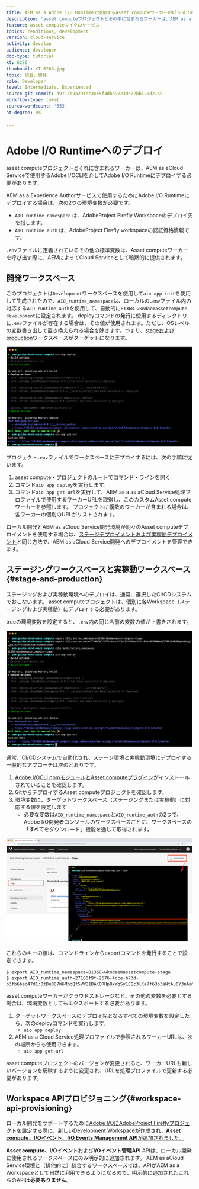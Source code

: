 ```yaml
---
title: AEM as a Adobe I/O Runtimeで使用するAsset computeワーカーのCloud Serviceへのデプロイ
description: 'asset computeプロジェクトとその中に含まれるワーカーは、AEM as a Adobe I/O Runtimeで使用するために、Cloud Serviceにデプロイする必要があります。 '
feature: asset computeマイクロサービス
topics: renditions, development
version: cloud-service
activity: develop
audience: developer
doc-type: tutorial
kt: 6286
thumbnail: KT-6286.jpg
topic: 統合、開発
role: Developer
level: Intermediate, Experienced
source-git-commit: d9714b9a291ec3ee5f3dba9723de72bb120d2149
workflow-type: tm+mt
source-wordcount: '653'
ht-degree: 0%

---
```



# Adobe I/O Runtimeへのデプロイ

asset computeプロジェクトとそれに含まれるワーカーは、AEM as aCloud Serviceで使用するAdobe I/OCLIを介してAdobe I/O Runtimeにデプロイする必要があります。

AEM as a Experience Authorサービスで使用するためにAdobe I/O Runtimeにデプロイする場合は、次の2つの環境変数が必要です。

+ `AIO_runtime_namespace` は、AdobeProject Firefly Workspaceのデプロイ先を指します。
+ `AIO_runtime_auth` は、AdobeProject Firefly workspaceの認証資格情報です。

`.env`ファイルに定義されているその他の標準変数は、Asset computeワーカーを呼び出す際に、AEMによってCloud Serviceとして暗黙的に提供されます。

## 開発ワークスペース

このプロジェクトは`Development`ワークスペースを使用して`aio app init`を使用して生成されたので、`AIO_runtime_namespace`は、ローカルの`.env`ファイル内の対応する`AIO_runtime_auth`を使用して、自動的に`81368-wkndaemassetcompute-development`に設定されます。  deployコマンドの発行に使用するディレクトリに`.env`ファイルが存在する場合は、その値が使用されます。ただし、OSレベルの変数書き出しで置き換えられる場合を除きます。つまり、[stageおよびproduction](#stage-and-production)ワークスペースがターゲットになります。

![.env変数を使用したaioアプリのデプロイ](./assets/runtime/development__aio.png)

プロジェクト`.env`ファイルでワークスペースにデプロイするには、次の手順に従います。

1. asset compute・プロジェクトのルートでコマンド・ラインを開く
1. コマンド`aio app deploy`を実行します。
1. コマンド`aio app get-url`を実行して、AEM as a  as aCloud Service処理プロファイルで使用するワーカーURLを取得し、このカスタムAsset computeワーカーを参照します。 プロジェクトに複数のワーカーが含まれる場合は、各ワーカーの個別のURLがリストされます。

ローカル開発とAEM as aCloud Service開発環境が別々のAsset computeデプロイメントを使用する場合は、[ステージデプロイメントおよび実稼動デプロイメント](#stage-and-production)と同じ方法で、AEM as aCloud Service開発へのデプロイメントを管理できます。

## ステージングワークスペースと実稼動ワークスペース{#stage-and-production}

ステージングおよび実稼動環境へのデプロイは、通常、選択したCI/CDシステムでおこないます。 asset computeプロジェクトは、個別に各Workspace（ステージングおよび実稼動）にデプロイする必要があります。

trueの環境変数を設定すると、`.env`内の同じ名前の変数の値が上書きされます。

![書き出し変数を使用したaioアプリデプロイ](./assets/runtime/stage__export-and-aio.png)

通常、CI/CDシステムで自動化され、ステージ環境と実稼動環境にデプロイする一般的なアプローチは次のとおりです。

1. [Adobe I/OCLI npmモジュールとAsset computeプラグイン](../set-up/development-environment.md#aio)がインストールされていることを確認します。
1. GitからデプロイするAsset computeプロジェクトを確認します。
1. 環境変数に、ターゲットワークスペース（ステージングまたは実稼動）に対応する値を設定します
   + 必要な変数は`AIO_runtime_namespace`と`AIO_runtime_auth`の2つで、Adobe I/O開発者コンソールのワークスペースごとに、ワークスペースの&#x200B;__「すべて__&#x200B;をダウンロード」機能を通じて取得されます。

![Adobe開発者コンソール — AIOランタイムの名前空間と認証](./assets/runtime/stage-auth-namespace.png)

これらのキーの値は、コマンドラインからexportコマンドを発行することで設定できます。

```
$ export AIO_runtime_namespace=81368-wkndaemassetcompute-stage
$ export AIO_runtime_auth=27100f9f-2676-4cce-b73d-b3fb6bac47d1:0tDu307W6MboQf5VWB1BAK0RHp8xWqSy1CQc3lKe7f63o3aNtAu0Y3nAmN56502W
```

asset computeワーカーがクラウドストレージなど、その他の変数を必要とする場合は、環境変数としてもエクスポートする必要があります。

1. ターゲットワークスペースのデプロイ先となるすべての環境変数を設定したら、次のdeployコマンドを実行します。
   + `aio app deploy`
1. AEM as a Cloud Service処理プロファイルで参照されるワーカーURLは、次の場所からも使用できます。
   + `aio app get-url`

asset computeプロジェクトのバージョンが変更されると、ワーカーURLも新しいバージョンを反映するように変更され、URLを処理プロファイルで更新する必要があります。

## Workspace APIプロビジョニング{#workspace-api-provisioning}

ローカル開発をサポートするために[Adobe I/OにAdobeProject Fireflyプロジェクトを設定する際に、新しいDevelopment Workspaceが作成され、__Asset compute、I/Oイベント__、__I/O Events Management API__&#x200B;が追加されました。](../set-up/firefly.md)

__Asset compute、I/Oイベント__&#x200B;および&#x200B;__I/Oイベント管理API__ APIは、ローカル開発に使用されるワークスペースにのみ明示的に追加されます。 AEM as aCloud Service環境と（排他的に）統合するワークスペースでは、APIがAEM as a Workspaceとして自然に利用できるようになるので、明示的に追加されたこれらのAPIは&#x200B;__必要ありません__。
